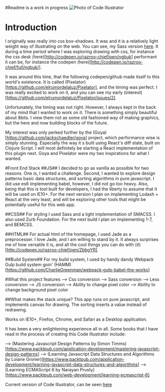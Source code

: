 #Readme is a work in progress
![Photo of Code Illustrator](http://www.instagram.com/p/-f0o7VSBc7/)
# Introduction

I originally was really into css box-shadows. It was and it is a relatively light weight way of illustrating on the web. You can see, my
Sass version [here](http://codepen.io/razroo-chief/details/qJaiD/). It during a time period where I was exploring drawing with css, for instance
the css desk (here)[http://codepen.io/razroo-chief/pen/ngbuk]
performant it can be, for instance the codepen (here)[http://codepen.io/razroo-chief/full/ngbuk/].

It was around this time, that the following codepen/github made itself to this world's existence. It is called
(Pixelator)[https://github.com/elrumordelaluz/Pixelator], and the timing was perfect. I was really excited to work
on it, and you can see my early (interest)[https://github.com/elrumordelaluz/Pixelator/issues/2].

Unfortunately, the timing was not right. However, I always kept in the back of my mind that I wanted to work on it. There
is something simply beautiful about 8bits. I view them not as some old fashioned way of making graphics, but the here and
now building blocks of the future.

My interest was only perked further by the (Goya)[https://github.com/jackschaedler/goya] project, which performance wise is simply stunning.
Especially the way it s built using React's diff state, built on Clojure Script. I will most definitely be starting a React
implementation of this plugin next. Goya and Pixelator were my two inspirations for what I wanted.

#Front End Stack
##JS##
I decided to go as vanilla as possible for two reasons. One is, I wanted a challenge. Second, I wanted to explore design patterns
basic data structures, and sorting algorithms in pure javascript. I did use es6 implementing babel, however, I did not go too heavy.
Also, being that this is tool built for developers, I had the liberty to assume that it will be used on IE10+. For the next version
I plan on implementing Lodash + React at the very least, and will be exploring other tools that might be potentially useful for this
web app.

##CSS##
For styling I used Sass and a light implementation of SMACSS. I also used Zurb Foundation.
For the next build I plan on implementing 1-7, and BEMCSS.

##HTML##
For actual html of the homepage, I used Jade as a preprocesser. I love Jade, and I am willing to stand by it. It always surprises me of
how versatile it is, and all the cool things you can do with (it)[http://codepen.io/razroo-chief/pen/ZbbgYR]

##Build System##
For my build system, I used by handy dandy Webpack Gulp build system goin' (HAMM)[https://github.com/CharlieGreenman/webpack-gulp-babel-the-works]

#What this project features
--> Css conversion
--> Sass conversion
--> Less conversion
--> JS conversion
--> Ability to change pixel color
--> Ability to change background pixel color

##What makes the stack unique?
This app runs on pure javascript, and implements canvas for drawing. The sorting inserts a value instead of redrawing.

Works on IE10+, Firefox, Chrome, and Safari as a Desktop application.


It has been a very enlightening experience all in all. Some books that I have
read in the process of creating this Code Illustrator include:

--> (Mastering Javascript Design Patterns by Simon Timms)[https://www.packtpub.com/application-development/mastering-javascript-design-patterns]
--> (Learning Javascript Data Structures and Algorithms by Loiane Groner)[https://www.packtpub.com/application-development/learning-javascript-data-structures-and-algorithms]
--> (Learning ECMAScript 6 by Narayan Prusty) [https://www.packtpub.com/web-development/learning-ecmascript-6]

Current version of Code Illustrator, can be seen [here](http://charliegreenman.github.io/codeILL/)


